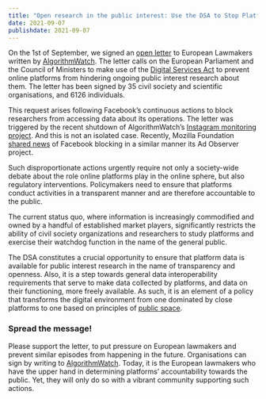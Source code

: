 ```yaml
---
title: "Open research in the public interest: Use the DSA to Stop Platforms from Suppressing Public Interest Research"
date: 2021-09-07
publishdate: 2021-09-07
---
```


On the 1st of September, we signed an [open letter](https://algorithmwatch.org/en/wp-content/uploads/2021/09/Open_Letter_to_European_Lawmakers_01.09.21-latest.pdf) to European Lawmakers written by [AlgorithmWatch](https://algorithmwatch.org/en/). The letter calls on the European Parliament and the Council of Ministers to make use of the [Digital Services Act](https://eur-lex.europa.eu/legal-content/en/TXT/?uri=COM:2020:825:FIN) to prevent online platforms from hindering ongoing public interest research about them. The letter has been signed by 35 civil society and scientific organisations, and 6126 individuals.

This request arises following Facebook’s continuous actions to block researchers from accessing data about its operations. The letter was triggered by the recent shutdown of AlgorithmWatch’s [Instagram monitoring project](https://algorithmwatch.org/en/monitoring-instagram/). And this is not an isolated case. Recently, Mozilla Foundation [shared news](https://blog.mozilla.org/en/mozilla/news/why-facebooks-claims-about-the-ad-observer-are-wrong/) of Facebook blocking in a similar manner its Ad Observer project.

Such disproportionate actions urgently require not only a society-wide debate about the role online platforms play in the online sphere, but also regulatory interventions. Policymakers need to ensure that platforms conduct activities in a transparent manner and are therefore accountable to the public.

The current status quo, where information is increasingly commodified and owned by a handful of established market players, significantly restricts the ability of civil society organizations and researchers to study platforms and exercise their watchdog function in the name of the general public. 

The DSA constitutes a crucial opportunity to ensure that platform data is available for public interest research in the name of transparency and openness. Also, it is a step towards general data interoperability requirements that serve to make data collected by platforms, and data on their functioning, more freely available. As such, it is an element of a policy that transforms the digital environment from one dominated by close platforms to one based on principles of [public space](http://sdeps.eu/).

### Spread the message!

Please support the letter, to put pressure on European lawmakers and prevent similar episodes from happening in the future. Organisations can sign by writing to [AlgorithmWatch](policy@algorithmwatch.org). Today, it is the European lawmakers who have the upper hand in determining platforms’ accountability towards the public. Yet, they will only do so with a vibrant community supporting such actions. 
